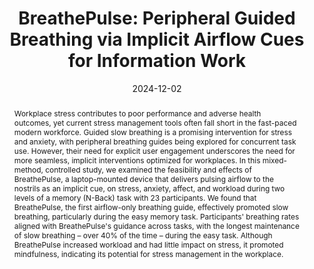 ---
title: "BreathePulse: Peripheral Guided Breathing via Implicit Airflow Cues for Information Work"
teaser: "/images/breathepulse-2.jpg"
date: "2024-12-02"
collection: publications
authors: " <b>Tan Gemicioglu*</b>, Thalia Viranda*, Yiran Zhao*, Olzhas Yessenbayev, Jatin Arora, Jane Wang, Pedro Lopes, Alexander T. Adams, Tanzeem Choudhury"
venue: "Proceedings of the ACM on Interactive, Mobile, Wearable and Ubiquitous Technologies, Volume 8, Issue 4"
abstract: "Workplace stress contributes to poor performance and adverse health outcomes, yet current stress management tools often fall short in the fast-paced modern workforce. Guided slow breathing is a promising intervention for stress and anxiety, with peripheral breathing guides being explored for concurrent task use. However, their need for explicit user engagement underscores the need for more seamless, implicit interventions optimized for workplaces. In this mixed-method, controlled study, we examined the feasibility and effects of BreathePulse, a laptop-mounted device that delivers pulsing airflow to the nostrils as an implicit cue, on stress, anxiety, affect, and workload during two levels of a memory (N-Back) task with 23 participants. We found that BreathePulse, the first airflow-only breathing guide, effectively promoted slow breathing, particularly during the easy memory task. Participants' breathing rates aligned with BreathePulse's guidance across tasks, with the longest maintenance of slow breathing – over 40% of the time – during the easy task. Although BreathePulse increased workload and had little impact on stress, it promoted mindfulness, indicating its potential for stress management in the workplace."
link: "/files/papers/BreathePulse_IMWUT_2024.pdf"
category: full-paper
tags: [respiration, entrainment, implicit-interfaces]
links:
- [doi, doi, https://doi.org/10.1145/3699748]
- [paper, pdf, /files/papers/PHL_IMWUT_2024.pdf]
---